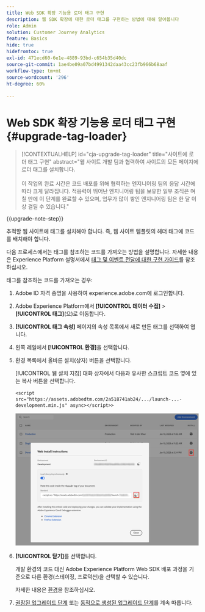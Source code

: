 ```yaml
---
title: Web SDK 확장 기능용 로더 태그 구현
description: 웹 SDK 확장에 대한 로더 태그를 구현하는 방법에 대해 알아봅니다
role: Admin
solution: Customer Journey Analytics
feature: Basics
hide: true
hidefromtoc: true
exl-id: 471ecd60-6e1e-4889-93bd-c654b35d40dc
source-git-commit: 1ae4be09a07bd4991342daa43cc23fb966b68aaf
workflow-type: tm+mt
source-wordcount: '296'
ht-degree: 60%

---
```


# Web SDK 확장 기능용 로더 태그 구현 {#upgrade-tag-loader}

<!-- markdownlint-disable MD034 -->

>[!CONTEXTUALHELP]
>id="cja-upgrade-tag-loader"
>title="사이트에 로더 태그 구현"
>abstract="웹 사이트 개발 팀과 협력하여 사이트의 모든 페이지에 로더 태그를 설치합니다.<br><br>이 작업의 완료 시간은 코드 배포를 위해 협력하는 엔지니어링 팀의 응답 시간에 따라 크게 달라집니다. 적응력이 뛰어난 엔지니어링 팀을 보유한 일부 조직은 며칠 만에 이 단계를 완료할 수 있으며, 업무가 많이 쌓인 엔지니어링 팀은 한 달 이상 걸릴 수 있습니다."

<!-- markdownlint-enable MD034 -->

{{upgrade-note-step}}

추적할 웹 사이트에 태그를 설치해야 합니다. 즉, 웹 사이트 템플릿의 헤더 태그에 코드를 배치해야 합니다.

다음 프로세스에서는 태그를 참조하는 코드를 가져오는 방법을 설명합니다. 자세한 내용은 Experience Platform 설명서에서 [태그 및 이벤트 전달에 대한 구현 가이드](https://experienceleague.adobe.com/en/docs/experience-platform/tags/get-started/implementation-guides)를 참조하십시오.

태그를 참조하는 코드를 가져오는 경우:

1. Adobe ID 자격 증명을 사용하여 experience.adobe.com에 로그인합니다.

1. Adobe Experience Platform에서 **[!UICONTROL 데이터 수집]** > **[!UICONTROL 태그]**(으)로 이동합니다.

1. **[!UICONTROL 태그 속성]** 페이지의 속성 목록에서 새로 만든 태그를 선택하여 엽니다.

1. 왼쪽 레일에서 **[!UICONTROL 환경]**&#x200B;을 선택합니다.

1. 환경 목록에서 올바른 설치(상자) 버튼을 선택합니다.

   [!UICONTROL 웹 설치 지침] 대화 상자에서 다음과 유사한 스크립트 코드 옆에 있는 복사 버튼을 선택합니다.

   ```
   <script src="https://assets.adobedtm.com/2a518741ab24/.../launch-...-development.min.js" async></script>>
   ```

   ![환경](assets/environment.png)

1. **[!UICONTROL 닫기]**&#x200B;를 선택합니다.

   개발 환경의 코드 대신 Adobe Experience Platform Web SDK 배포 과정을 기준으로 다른 환경(스테이징, 프로덕션)을 선택할 수 있습니다.

   자세한 내용은 [환경](https://experienceleague.adobe.com/docs/experience-platform/tags/publish/environments/environments.html?)을 참조하십시오.

1. [권장된 업그레이드 단계](/help/getting-started/cja-upgrade/cja-upgrade-recommendations.md#recommended-upgrade-steps-for-most-organizations) 또는 [동적으로 생성된 업그레이드 단계](https://gigazelle.github.io/cja-ttv/)를 계속 따릅니다.

